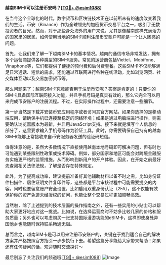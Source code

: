 **越南SIM卡可以注册币安吗？[[TG💪+ @esim1088](https://t.me/s/esim1088)]**

在当今这个全球化的时代，数字货币和区块链技术正在以前所未有的速度改变着我们的生活。币安（Binance）作为全球领先的加密货币交易平台之一，吸引了无数投资者的目光。然而，对于那些身处海外的用户来说，尤其是像越南这样充满活力的国家里的居民，如何使用当地的SIM卡顺利注册币安账户可能是一个让人困惑的问题。

首先，让我们来了解一下越南SIM卡的基本情况。越南的通信市场非常发达，拥有多个运营商提供各种类型的SIM卡服务。常见的运营商包括Viettel、Mobifone、Vinaphone等，它们都提供了便捷的预付费和后付费套餐。这些SIM卡不仅能够满足日常通话、短信的需求，还能通过互联网进行各种在线活动，比如浏览网页、社交媒体互动以及交易加密货币等。

那么问题来了：越南SIM卡究竟能否用于注册币安呢？答案是肯定的！只要你的SIM卡具备国际互联网接入功能，并且手机号码是真实有效的，那么它完全可以用来完成币安账户的注册流程。不过，在实际操作过程中，还需要注意一些细节。

第一步当然是下载并安装币安应用程序或者访问其官方网站。如果你选择的是移动端应用，请确保手机已连接至稳定的网络环境；如果是通过电脑端进行操作，则需要确认浏览器版本为最新，并启用JavaScript支持。接下来就是填写个人信息的部分了，这里要求输入手机号码作为验证工具。此时，你需要确保自己持有的越南SIM卡能够正常接收来自币安服务器发送的验证码短信。

值得注意的是，虽然大多数情况下直接使用越南本地号码即可解决问题，但有时也可能遇到某些限制性政策或技术障碍。例如，部分国家和地区可能会对跨境金融服务实施更严格的监管措施，从而影响到新用户的开户体验。因此，在开始之前最好先查阅相关法律法规，了解是否存在特殊规定。

此外，为了提高成功率，建议提前准备好其他辅助材料以备不时之需。比如身份证件扫描件、居住证明文件复印件等，这些都是平台审核过程中可能需要提交的内容。同时也要留意账户安全设置，比如启用双重身份认证（2FA），这不仅能有效保护你的资产免遭未经授权的访问，也能让整个交易过程更加顺畅高效。

当然啦，除了上述提到的技术层面的操作指南之外，还有一些实用的小贴士可以帮助大家更好地应对这一挑战。比如说，在选择运营商时不妨多比较几家的价格和服务质量；另外也可以考虑购买一张支持国际漫游功能的eSIM卡，这样即使身处异国他乡也能随时保持联系畅通无阻。

总而言之，越南SIM卡是可以用来注册币安账户的，关键在于找到适合自己的解决方案并严格按照官方指引一步步执行下去。希望这篇分享能给大家带来帮助！如果还有任何疑问的话，欢迎随时交流探讨～ 

最后别忘了关注我们的频道哦[[TG💪+ @esim1088](https://t.me/s/esim1088)] ![Image](https://i.postimg.cc/4NQfJmqS/Snipaste-2025-05-13-00-14-12.png)